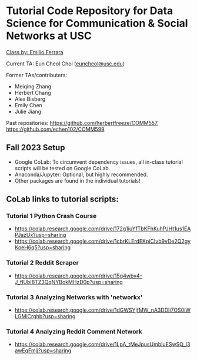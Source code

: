 # Tutorial Code Repository for Data Science for Communication & Social Networks at USC
[Class by: Emilio Ferrara](http://www.emilio.ferrara.name/data-science-for-communication-social-networks/)  

Current TA: Eun Cheol Choi (euncheol@usc.edu)
 
Former TAs/contributers:
 - Meiqing Zhang
 - Herbert Chang
 - Alex Bisberg
 - Emily Chen
 - Julie Jiang

Past repositories: https://github.com/herbertfreeze/COMM557, https://github.com/echen102/COMM599 

## Fall 2023 Setup 
- Google CoLab: To circumvent dependency issues, all in-class tutorial scripts will be tested on Google CoLab.
- Anaconda/Jupyter: Optional, but highly recommended.
- Other packages are found in the individual tutorials!
  
## CoLab links to tutorial scripts:    
    
### Tutorial 1 Python Crash Course
- https://colab.research.google.com/drive/172g1iuYfTbKFhKuhPJHt1us1EAPJazUx?usp=sharing
- https://colab.research.google.com/drive/1cbrKLErdEKpiCIvb9vDe2Q2gyKoeH6q5?usp=sharing

### Tutorial 2 Reddit Scraper
- https://colab.research.google.com/drive/15g4wbv4-J_fIUbI8TZ3QqNYBokMHzD0p?usp=sharing

### Tutorial 3 Analyzing Networks with 'networkx'
- https://colab.research.google.com/drive/1dGWSYjfMW_nA3DDIi7OS0iWLGMiCrghb?usp=sharing

### Tutorial 4 Analyzing Reddit Comment Network
- https://colab.research.google.com/drive/1LpA_tMeJpusUmbIuESwSQ_l3awEqFmjj?usp=sharing
